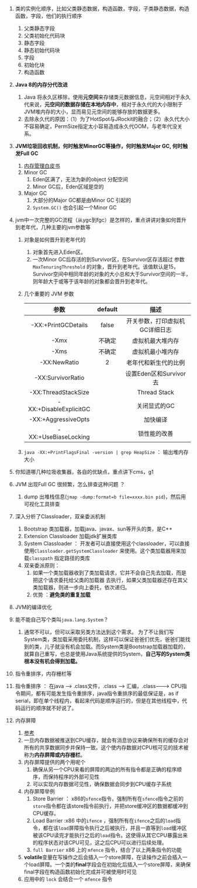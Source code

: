 1. 类的实例化顺序，比如父类静态数据，构造函数，字段，子类静态数据，构造函数，字段，他们的执行顺序
   1. 父类静态字段
   2. 父类初始化代码块
   3. 静态字段
   4. 静态初始代码块
   5. 字段
   6. 初始化块
   7. 构造函数

2. **Java 8的内存分代改进** 
   1. Java 将永久区移除，使用**元空间**来存储类元数据信息，元空间相对于永久代来说，**元空间的数据存储在本地内存中**，相对于永久代的大小限制于JVM堆内存的大小，显而易见元空间的能够存放的数据更多。
   2. 去除永久代的原因：（1）为了HotSpot与JRockit的融合；（2）永久代大小不容易确定，PermSize指定太小容易造成永久代OOM，与老年代没关系。

3. **JVM垃圾回收机制，何时触发MinorGC等操作，何时触发Major GC, 何时触发Full GC** 
   1. [内存管理白皮书](https://www.oracle.com/technetwork/java/javase/memorymanagement-whitepaper-150215.pdf) 
   2. Minor GC 
      1. Eden区满了，无法为新的object 分配空间
      2. Minor GC后，Eden区域是空的
   3. Major GC
      1. 大部分的Major GC都是由Minor  GC 引起的
      2. `System.GC()` 也会引起一个Minor GC

4. jvm中一次完整的GC流程（从ygc到fgc）是怎样的，重点讲讲对象如何晋升到老年代，几种主要的jvm参数等

   1. 对象是如何晋升到老年代的

      1. 对象首先进入Eden区。
      2. 一次Minor GC后存活的到Survivor区，在Survivor区存活超过  参数`MaxTenuringThreshold` 的对象，晋升到老年代。该值默认是15，Survivor空间中相同年龄的对象的大小总和大于Survivor空间的一半，则年龄大于或等于该年龄的对象都会晋升到老年代。

   2. 几个重要的 JVM 参数

      |          参数          | default |              描述              |
      | :--------------------: | :-----: | :----------------------------: |
      |  -XX:+PrintGCDetails   |  false  | 开关参数，打印虚拟机GC详细日志 |
      |          -Xmx          | 不确定  |        虚拟机最大堆内存        |
      |          -Xms          | 不确定  |        虚拟机最小堆内存        |
      |      -XX:NewRatio      |    2    |      老年代和新生代的比例      |
      |   -XX:SurvivorRatio    |         |     设置Eden区和Survivor去     |
      |  -XX:ThreadStackSize   |         |          Thread Stack          |
      | -XX:+DisableExplicitGC |         |          关闭显式的GC          |
      |  -XX:+AggressiveOpts   |         |            加快编译            |
      |  -XX:+UseBiaseLocking  |         |          锁性能的改善          |

   3. `java -XX:+PrintFlagsFinal -version | grep HeapSize` ： 输出堆内存大小

5. 你知道哪几种垃圾收集器，各自的优缺点，重点讲下cms，g1

6. JVM  出现Full GC 很频繁，怎么排查这种问题 ？

   1. dump 出堆栈信息(`jmap -dump:format=b file=xxxx.bin pid`)，然后用可视化工具排查 

7. 深入分析了Classloader，双亲委派机制

   1. Bootstrap 类加载器，加载java、javax、sun等开头的类，是C++
   2. Extension Classloader 加载jdk扩展类库
   3. System Classloader ： 开发者可以直接使用这个classloader，可以直接使用`Classloader.getSystemClassloader` 来使用。这个类加载器用来加载`classpath` 指定路径的类库
   4. 双亲委派原则：
      1. 如果一个类加载器收到了类加载请求，它并不会自己先去加载，而是把这个请求委托给父类的加载器	去执行，如果父类加载器还存在其父类加载器，则进一步向上委托，依次递归。
      2. 优势 ：**避免类的重复加载** 

8. JVM的编译优化

9. 能不能自己写个类叫`java.lang.System`？

   1. 通常不可以，但可以采取另类方法达到这个需求。 为了不让我们写System类，类加载采用委托机制，这样可以保证爸爸们优先，爸爸们能找到的类，儿子就没有机会加载。而System类是Bootstrap加载器加载的，就算自己重写，也总是使用Java系统提供的System，**自己写的System类根本没有机会得到加载。**

10. 指令重排序，内存栅栏等

   1. 指令重排序 ： 在java --> .class文件，.class --> 汇编，.class---> CPU指令期间，都有可能发生指令重排序，java指令重排序的最低保证是，as if serial，即在单个线程内，看起来代码是顺序运行的，但是在其他线程中，代码运行的顺序就不好说了。
   2. 内存屏障
      1. [参考](http://ifeve.com/memory-barriers-or-fences/)
      2. 一旦内存数据被推送到CPU缓存，就会有消息协议来确保所有的缓存会对所有的共享数据同步并保持一致。这个使内存数据对CPU核可见的技术被称为**内存屏障或内存栅栏**。
      3. 内存屏障提供的两个用呢个
         1. 确保从另一个CPU来看的屏障的两边的所有指令都是正确的程序顺序，而保持程序的外部可见性
         2. 可以实现内存数据可见性，确保数据会同步到CPU缓存子系统
      4. 内存屏障举例
         1. Store Barrier ： x86的`sfence`指令，强制所有在`sfence`指令之前的`store`指令都在该store指令前执行，并把store缓冲区的数据都缓冲到CPU缓存。
         2. Load Barrier :x86 中的`ifence` ，强制所有在`ifence`之后的`load`指令，都在该`load`屏障指令执行之后被执行，并且一直等到`load`缓冲区被该CPU读完才能执行之后的`load`指令。这使得从其它CPU暴露出来的程序状态对该CPU可见，这之后CPU可以进行后续处理。
         3. `full Barrier`  x86 上的 `mfence` 指令，结合了以上两条指令的功能
      5. **volatile**变量在写操作之后会插入一个store屏障，在读操作之前会插入一个load屏障。一个类的**final**字段会在初始化后插入一个store屏障，来确保final字段在构造函数初始化完成并可被使用时可见
      6. 应用中的 `lock` 会结合一个 `mfence` 指令 